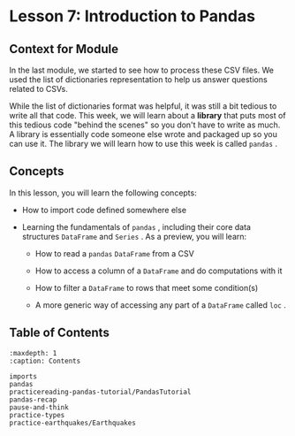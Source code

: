 # <i class="fas fa-book"></i> Lesson 7: Introduction to Pandas

## Context for Module

In the last module, we started to see how to process these CSV files. We used the list of dictionaries representation to help us answer questions related to CSVs.

While the list of dictionaries format was helpful, it was still a bit tedious to write all that code. This week, we will learn about a **library** that puts most of this tedious code "behind the scenes" so you don't have to write as much. A library is essentially code someone else wrote and packaged up so you can use it. The library we will learn how to use this week is called `pandas` .

## Concepts

In this lesson, you will learn the following concepts:

- How to import code defined somewhere else

- Learning the fundamentals of `pandas` , including their core data structures `DataFrame` and `Series` . As a preview, you will learn:

  - How to read a `pandas` `DataFrame` from a CSV

  - How to access a column of a `DataFrame` and do computations with it

  - How to filter a `DataFrame` to rows that meet some condition(s)

  - A more generic way of accessing any part of a `DataFrame` called `loc` .

## Table of Contents

```{toctree}
:maxdepth: 1
:caption: Contents

imports
pandas
practicereading-pandas-tutorial/PandasTutorial
pandas-recap
pause-and-think
practice-types
practice-earthquakes/Earthquakes
```
